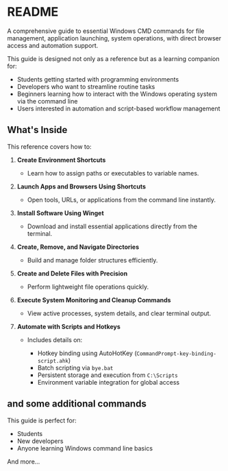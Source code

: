 # README

A comprehensive guide to essential Windows CMD commands for file management, application launching, system operations, with direct browser access and automation support.

This guide is designed not only as a reference but as a learning companion for:

* Students getting started with programming environments
* Developers who want to streamline routine tasks
* Beginners learning how to interact with the Windows operating system via the command line
* Users interested in automation and script-based workflow management

## What's Inside

This reference covers how to:

1. **Create Environment Shortcuts**

   * Learn how to assign paths or executables to variable names.

2. **Launch Apps and Browsers Using Shortcuts**

   * Open tools, URLs, or applications from the command line instantly.

3. **Install Software Using Winget**

   * Download and install essential applications directly from the terminal.

4. **Create, Remove, and Navigate Directories**

   * Build and manage folder structures efficiently.

5. **Create and Delete Files with Precision**

   * Perform lightweight file operations quickly.

6. **Execute System Monitoring and Cleanup Commands**

   * View active processes, system details, and clear terminal output.

7. **Automate with Scripts and Hotkeys**

   * Includes details on:

     * Hotkey binding using AutoHotKey (`CommandPrompt-key-binding-script.ahk`)
     * Batch scripting via `bye.bat`
     * Persistent storage and execution from `C:\Scripts`
     * Environment variable integration for global access

and some additional commands
---

This guide is perfect for:

* Students
* New developers
* Anyone learning Windows command line basics

And more...
